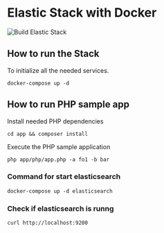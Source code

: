 # Elastic Stack with Docker
![Build Elastic Stack](https://github.com/CodelyTV/elastic-stack-example/workflows/Build%20Elastic%20Stack/badge.svg)

## How to run the Stack

To initialize all the needed services.

```
docker-compose up -d 
```  

## How to run PHP sample app

Install needed PHP dependencies

```
cd app && composer install
```  

Execute the PHP sample application

```
php app/php/app.php -a fo1 -b bar
```

### Command for start elasticsearch
```
docker-compose up -d elasticsearch
```

### Check if elasticsearch is runng
```
curl http://localhost:9200
```
